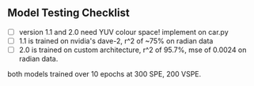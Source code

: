 ## Model Testing Checklist
- [ ] version 1.1 and 2.0 need YUV colour space! implement on car.py
- [ ] 1.1 is trained on nvidia's dave-2, r^2 of ~75% on radian data
- [ ] 2.0 is trained on custom architecture, r^2 of 95.7%, mse of 0.0024 on radian data.

both models trained over 10 epochs at 300 SPE, 200 VSPE.